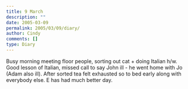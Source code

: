 ```yaml
---
title: 9 March
description: ""
date: 2005-03-09
permalink: 2005/03/09/diary/
author: Cindy
comments: []
type: Diary
---
```


Busy morning meeting floor people, sorting out cat + doing Italian h/w. Good lesson of Italian, missed call to say John ill - he went home with Jo (Adam also ill). After sorted tea felt exhausted so to bed early along with everybody else. E has had much better day.
